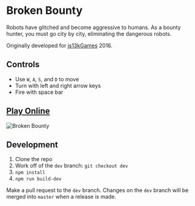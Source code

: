 Broken Bounty
=============

Robots have glitched and become aggressive to humans. As a bounty hunter, you must go city by city, eliminating the dangerous robots.

Originally developed for [js13kGames](http://js13kgames.com/) 2016.

## Controls

- Use `W`, `A`, `S`, and `D` to move
- Turn with left and right arrow keys
- Fire with space bar

## [Play Online](https://costava.github.io/broken-bounty/dist/)

![Broken Bounty](http://i.imgur.com/Mf31Sa5.png)

## Development

1. Clone the repo
2. Work off of the `dev` branch: `git checkout dev`
3. `npm install`
4. `npm run build-dev`

Make a pull request to the `dev` branch. Changes on the `dev` branch will be merged into `master` when a release is made.
